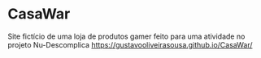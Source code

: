 # CasaWar
Site fictício de uma loja de produtos gamer feito para uma atividade no projeto Nu-Descomplica
https://gustavooliveirasousa.github.io/CasaWar/
